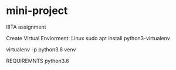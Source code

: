# mini-project
IIITA assignment


Create Virtual Enviorment:
Linux
sudo apt install python3-virtualenv

virtualenv -p python3.6 venv

REQUIREMNTS
python3.6
